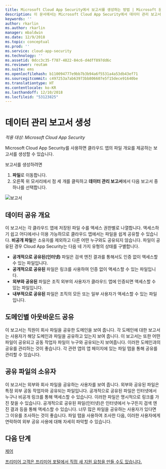 ```yaml
---
title: Microsoft Cloud App Security에서 보고서를 생성하는 방법 | Microsoft 문서
description: 이 문서에서는 Microsoft Cloud App Security에서 데이터 관리 보고서를 생성하기 위한 지침을 제공합니다.
keywords: ''
author: rkarlin
ms.author: rkarlin
manager: mbaldwin
ms.date: 12/9/2018
ms.topic: conceptual
ms.prod: ''
ms.service: cloud-app-security
ms.technology: ''
ms.assetid: 0dcc3c35-f787-4822-84c6-d4dff897dd6c
ms.reviewer: reutam
ms.suite: ems
ms.openlocfilehash: b110094777e9bb7b3b94a6f5531a4a53db43ef71
ms.sourcegitcommit: c497253a7ab63973bb806607e5f15dece91640be
ms.translationtype: HT
ms.contentlocale: ko-KR
ms.lasthandoff: 12/10/2018
ms.locfileid: "53123825"
---
```

# <a name="generate-data-management-reports"></a>데이터 관리 보고서 생성

*적용 대상: Microsoft Cloud App Security*

Microsoft Cloud App Security를 사용하면 클라우드 앱의 파일 개요를 제공하는 보고서를 생성할 수 있습니다.

보고서를 생성하려면

1. **파일**로 이동합니다. 
2. 오른쪽 위 모서리에서 점 세 개를 클릭하고 **데이터 관리 보고서**에서 다음 보고서 중 하나를 선택합니다.

 ![보고서](./media/reports.png)

## <a name="data-sharing-overview"></a>데이터 공유 개요 

이 보고서는 각 클라우드 앱에 저장된 파일 수를 액세스 권한별로 나열합니다. 액세스하기 쉽고 어디에서나 이용 가능하므로 클라우드 앱에서는 파일을 쉽게 공유할 수 있습니다. **비공개 파일**은 소유자를 제외하고 다른 어떤 누구와도 공유되지 않습니다. 파일이 공유된 경우 Cloud App Security는 다음 네 가지 유형의 상태를 구별합니다.
- **공개적으로 공유된(인터넷)** 파일은 검색 엔진 결과를 통해서도 인증 없이 액세스할 수 있는 파일입니다.
 - **공개적으로 공유된** 파일은 링크를 사용하여 인증 없이 액세스할 수 있는 파일입니다.
 - **외부와 공유된** 파일은 조직 외부의 사용자가 클라우드 앱에 인증되면 액세스할 수 있는 파일입니다.
- **내부적으로 공유된** 파일은 조직의 모든 또는 일부 사용자가 액세스할 수 있는 파일입니다.

## <a name="outbound-sharing-by-domain"></a>도메인별 아웃바운드 공유

이 보고서는 직원이 회사 파일을 공유한 도메인을 보여 줍니다. 각 도메인에 대한 보고서는 사용자가 해당 도메인과 파일을 공유하고 있는지 보여 줍니다. 이 보고서는 또한 어떤 파일이 공유되고 공동 작업자 파일이 누구와 공유되는지 보여줍니다. 이러한 도메인과의 공유를 관리하는 것이 좋습니다. 각 관련 앱의 앱 페이지에 있는 파일 탭을 통해 공유를 관리할 수 있습니다.

## <a name="owners-of-shared-files"></a>공유 파일의 소유자

이 보고서는 외부와 회사 파일을 공유하는 사용자를 보여 줍니다. 외부와 공유된 파일은 특정 외부 공동 작업자와 공유되는 파일입니다. 공개적으로 공유된 파일은 인터넷에서 누구나 비공개 링크를 통해 액세스할 수 있습니다. 이러한 파일은 명시적으로 링크를 가진 찾을 수 있습니다. 공개적으로 공유된 파일(인터넷)은 인터넷에서 누구든지 검색 엔진 결과 등을 통해 액세스할 수 있습니다. 너무 많은 파일을 공유하는 사용자가 있다면 그 이유를 조사하는 것이 좋습니다. 파일 탭을 사용하여 조사한 다음, 이러한 사용자에게 연락하여 외부 공유 사용에 대해 자세히 파악할 수 있습니다.


  
## <a name="next-steps"></a>다음 단계 
[제어](control.md)   

[프리미어 고객은 프리미어 포털에서 직접 새 지원 요청을 만들 수도 있습니다.](https://premier.microsoft.com/)  
  
  